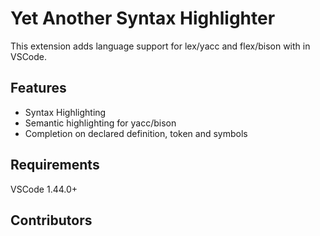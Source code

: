 # Yet Another Syntax Highlighter

This extension adds language support for lex/yacc and flex/bison with in VSCode.

## Features

- Syntax Highlighting
- Semantic highlighting for yacc/bison
- Completion on declared definition, token and symbols

## Requirements

VSCode 1.44.0+

## Contributors